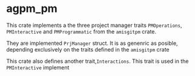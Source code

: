 # agpm_pm

This crate implements a the three project manager traits `PMOperations`,
`PMInteractive` and `PMProgrammatic` from the `amisgitpm` crate.

They are implemented `PrjManager` struct. It is as genenric as posible,
depending exclusively on the traits defined in the `amisgitpm` crate

This crate also defines another trait,`Interactions`. This trait is used in
the `PMInteractive` implement
